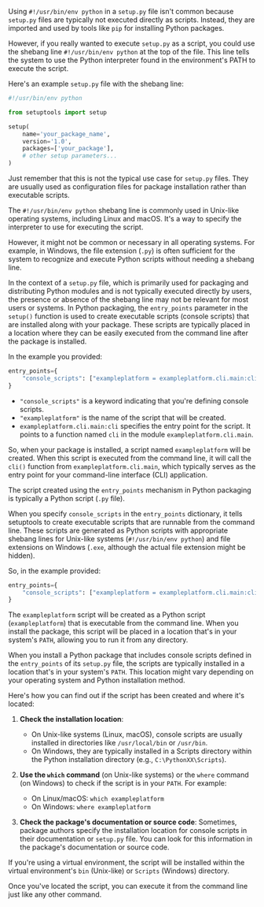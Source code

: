 Using `#!/usr/bin/env python` in a `setup.py` file isn't common because `setup.py` files are typically not executed directly as scripts. Instead, they are imported and used by tools like `pip` for installing Python packages. 

However, if you really wanted to execute `setup.py` as a script, you could use the shebang line `#!/usr/bin/env python` at the top of the file. This line tells the system to use the Python interpreter found in the environment's PATH to execute the script.

Here's an example `setup.py` file with the shebang line:

```python
#!/usr/bin/env python

from setuptools import setup

setup(
    name='your_package_name',
    version='1.0',
    packages=['your_package'],
    # other setup parameters...
)
```

Just remember that this is not the typical use case for `setup.py` files. They are usually used as configuration files for package installation rather than executable scripts.

The `#!/usr/bin/env python` shebang line is commonly used in Unix-like operating systems, including Linux and macOS. It's a way to specify the interpreter to use for executing the script.

However, it might not be common or necessary in all operating systems. For example, in Windows, the file extension (`.py`) is often sufficient for the system to recognize and execute Python scripts without needing a shebang line.

In the context of a `setup.py` file, which is primarily used for packaging and distributing Python modules and is not typically executed directly by users, the presence or absence of the shebang line may not be relevant for most users or systems.
In Python packaging, the `entry_points` parameter in the `setup()` function is used to create executable scripts (console scripts) that are installed along with your package. These scripts are typically placed in a location where they can be easily executed from the command line after the package is installed.

In the example you provided:

```python
entry_points={
    "console_scripts": ["exampleplatform = exampleplatform.cli.main:cli"],
}
```

- `"console_scripts"` is a keyword indicating that you're defining console scripts.
- `"exampleplatform"` is the name of the script that will be created.
- `exampleplatform.cli.main:cli` specifies the entry point for the script. It points to a function named `cli` in the module `exampleplatform.cli.main`. 

So, when your package is installed, a script named `exampleplatform` will be created. When this script is executed from the command line, it will call the `cli()` function from `exampleplatform.cli.main`, which typically serves as the entry point for your command-line interface (CLI) application.

The script created using the `entry_points` mechanism in Python packaging is typically a Python script (`.py` file). 

When you specify `console_scripts` in the `entry_points` dictionary, it tells setuptools to create executable scripts that are runnable from the command line. These scripts are generated as Python scripts with appropriate shebang lines for Unix-like systems (`#!/usr/bin/env python`) and file extensions on Windows (`.exe`, although the actual file extension might be hidden).

So, in the example provided:

```python
entry_points={
    "console_scripts": ["exampleplatform = exampleplatform.cli.main:cli"],
}
```

The `exampleplatform` script will be created as a Python script (`exampleplatform`) that is executable from the command line. When you install the package, this script will be placed in a location that's in your system's `PATH`, allowing you to run it from any directory.

When you install a Python package that includes console scripts defined in the `entry_points` of its `setup.py` file, the scripts are typically installed in a location that's in your system's `PATH`. This location might vary depending on your operating system and Python installation method.

Here's how you can find out if the script has been created and where it's located:

1. **Check the installation location**:
   - On Unix-like systems (Linux, macOS), console scripts are usually installed in directories like `/usr/local/bin` or `/usr/bin`.
   - On Windows, they are typically installed in a Scripts directory within the Python installation directory (e.g., `C:\PythonXX\Scripts`).

2. **Use the `which` command** (on Unix-like systems) or the `where` command (on Windows) to check if the script is in your `PATH`. For example:
   - On Linux/macOS: `which exampleplatform`
   - On Windows: `where exampleplatform`

3. **Check the package's documentation or source code**: Sometimes, package authors specify the installation location for console scripts in their documentation or `setup.py` file. You can look for this information in the package's documentation or source code.

If you're using a virtual environment, the script will be installed within the virtual environment's `bin` (Unix-like) or `Scripts` (Windows) directory.

Once you've located the script, you can execute it from the command line just like any other command.
